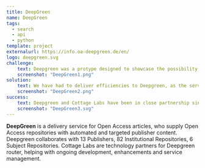 ```yaml
---
title: DeepGreen
name: DeepGreen
tags:
  - search
  - api
  - python
template: project
externalurl: https://info.oa-deepgreen.de/en/
logo: deepgreen.svg
challenge:
    text: Deepgreen was a protype designed to showcase the possibility of a  a delivery service for Open Access articles, to supply Open Access repositories with automated and targeted publisher content from publishers. Since developing the prototype, the deepgreen service has had to support the changing landscape of delivery between publishers and repositories and the nature of open access supporting the different types of open access articles, while being legally compliant. Cottage Labs have been working with Deepgreen over the past four years, working on enhancements and service maintenance.
    screenshot: "DeepGreen1.png"
solution:
    text: We have had to deliver efficiencies to Deepgreen, as the service has grown. * Streamline the code to support a growingly complex business logic for matching publications to repositories. * Improve accoutability of the delivery service * Better support repository and administrator needs.
    screenshot: "DeepGreen2.png"
success:
    text: Deepgreen and Cottage Labs have been in close partnership since 2020, The service continues to deliver articles from publishers to a growing number repositories
    screenshot: "DeepGreen3.svg"
---
```


**DeepGreen** is a delivery service for Open Access articles, who supply Open Access repositories with automated and targeted publisher content.
Deepgreen collaborates with 13 Publishers, 82 Institutional Repositories, 6 Subject Repositories.
Cottage Labs are technology partners for Deepgreen router, helping with ongoing development, enhancements and service management.